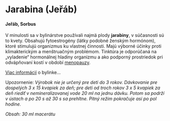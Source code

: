 Jarabina (Jeřáb)
================

#### Jeřáb, Sorbus

V minulosti sa v bylinárstve používali najmä plody **jarabiny**, v súčasnosti sú
to kvety. Obsahujú fytoestrogény (látky podobné ženským hormónom), ktoré
stimulujú organizmus ku vlastnej činnosti. Majú výborné účinky proti
klimakterickým a menštruačným problémom. Tinktúra je odporúčaná na „vyladenie“
hormonálnej hladiny organizmu a ako podporný prostriedok pri odvápňovaní kostí v
období [menopauzy](/sip/diagnozy/menopauza).

[Viac informácií](/sip/bylinky/jarabina-vtacia) o bylinke…

Upozornenie: *Výrobok nie je určený pre deti do 3 rokov. Dávkovanie pre
dospelých 3 x 15 kvapiek za deň; pre deti od troch rokov 3 x 5 kvapiek za deň
riediť v nemineralizovanej vode 20 ml na jednu dávku. Potom sa podrží v ústach a
po 20 s až 30 s sa prehltne. Pitný režim pokračuje asi po pol hodine.*

*Obsah: 30 ml macerátu*

